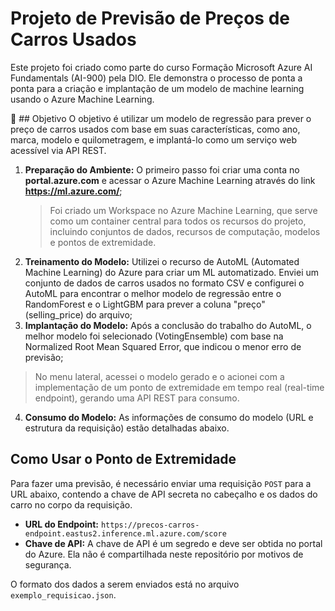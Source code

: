 # Projeto de Previsão de Preços de Carros Usados

Este projeto foi criado como parte do curso Formação Microsoft Azure AI Fundamentals (AI-900) pela DIO. Ele demonstra o processo de ponta a ponta para a criação e implantação de um modelo de machine learning usando o Azure Machine Learning.

🎯 ## Objetivo
O objetivo é utilizar um modelo de regressão para prever o preço de carros usados com base em suas características, como ano, marca, modelo e quilometragem, e implantá-lo como um serviço web acessível via API REST.

1.  **Preparação do Ambiente:** O primeiro passo foi criar uma conta no **portal.azure.com** e acessar o Azure Machine Learning através do link **https://ml.azure.com/**;
    > Foi criado um Workspace no Azure Machine Learning, que serve como um container central para todos os recursos do projeto, incluindo conjuntos de dados, recursos de computação, modelos e pontos de extremidade.
2.  **Treinamento do Modelo:** Utilizei o recurso de AutoML (Automated Machine Learning) do Azure para criar um ML automatizado. Enviei um conjunto de dados de carros usados no formato CSV e configurei o AutoML para encontrar o melhor modelo de regressão entre o RandomForest e o LightGBM para prever a coluna "preço" (selling_price) do arquivo;
3.  **Implantação do Modelo:** Após a conclusão do trabalho do AutoML, o melhor modelo foi selecionado (VotingEnsemble) com base na Normalized Root Mean Squared Error, que indicou o menor erro de previsão;
   > No menu lateral, acessei o modelo gerado e o acionei com a implementação de um ponto de extremidade em tempo real (real-time endpoint), gerando uma API REST para consumo.
4.  **Consumo do Modelo:** As informações de consumo do modelo (URL e estrutura da requisição) estão detalhadas abaixo.

## Como Usar o Ponto de Extremidade

Para fazer uma previsão, é necessário enviar uma requisição `POST` para a URL abaixo, contendo a chave de API secreta no cabeçalho e os dados do carro no corpo da requisição.

* **URL do Endpoint:** `https://precos-carros-endpoint.eastus2.inference.ml.azure.com/score`
* **Chave de API:** A chave de API é um segredo e deve ser obtida no portal do Azure. Ela não é compartilhada neste repositório por motivos de segurança.

O formato dos dados a serem enviados está no arquivo `exemplo_requisicao.json`.
